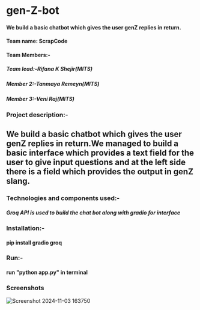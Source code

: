 # gen-Z-bot
#### We build a basic chatbot which gives the user genZ replies in return.
#### Team name: ScrapCode
#### Team Members:-
##### Team lead:-Rifana K Shejir(MITS)
##### Member 2:-Tanmaya Remeyn(MITS)
##### Member 3:-Veni Raj(MITS)

### Project description:-
## We build a basic chatbot which gives the user genZ replies in return.We managed to build a basic interface which provides a text field for the user to give input questions and at the left side there is a field which provides the output in genZ slang.

### Technologies and components used:-
##### Groq API is used to build the chat bot along with gradio for interface



### Installation:-
 #### pip install gradio groq


### Run:-
#### run "python app.py" in terminal


### Screenshots
![Screenshot 2024-11-03 163750](https://github.com/user-attachments/assets/1b34bc9a-3dc3-4286-ba90-b87a6b5f549b)

     
